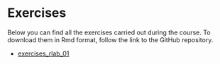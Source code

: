 # Exercises
Below you can find all the exercises carried out during the course. To download them in Rmd format, follow the link to the GitHub repository.
* [exercises_rlab_01](./Exercises/exercises_rlab_01.html)
